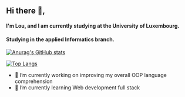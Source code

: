 ## Hi there 👋,

#### I'm Lou, and I am currently studying at the University of Luxembourg. 
#### Studying in the applied Informatics branch.



[![Anurag's GitHub stats](https://github-readme-stats.vercel.app/api?username=backes-louis&count_private=true&show_icons=true&theme=synthwave)
](https://github.com/anuraghazra/github-readme-stats)


[![Top Langs](https://github-readme-stats.vercel.app/api/top-langs/?username=backes-louis)](https://github.com/anuraghazra/github-readme-stats)



- 🔭 I’m currently working on improving my overall OOP language comprehension
- 🌱 I’m currently learning Web development full stack  

